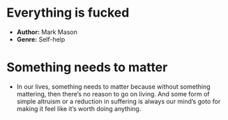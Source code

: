  # Everything is fucked
- **Author:** Mark Mason
- **Genre:** Self-help

# Something needs to matter
- In our lives, something needs to matter because without something mattering, then there’s no reason to go on living. And some form of simple altruism or a reduction in suffering is always our mind’s goto for making it feel like it’s worth doing anything.  